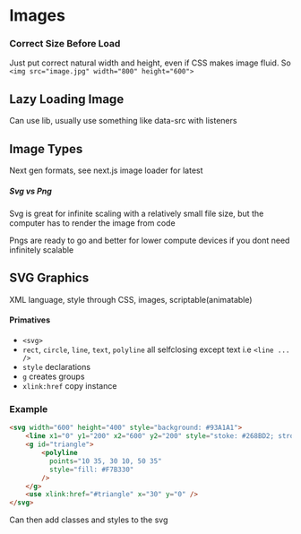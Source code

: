 # Images

### Correct Size Before Load

Just put correct natural width and height, even if CSS makes image fluid. So `<img src="image.jpg" width="800" height="600">`

## Lazy Loading Image

Can use lib, usually use something like data-src with listeners

## Image Types

Next gen formats, see next.js image loader for latest

##### Svg vs Png

Svg is great for infinite scaling with a relatively small file size, but the computer has to render the image from code

Pngs are ready to go and better for lower compute devices if you dont need infinitely scalable

## SVG Graphics

XML language, style through CSS, images, scriptable(animatable)

#### Primatives

- `<svg>`
- `rect`, `circle`, `line`, `text`, `polyline` all selfclosing except text i.e `<line ... />`
- `style` declarations
- `g` creates groups
- `xlink:href` copy instance

### Example

```html
<svg width="600" height="400" style="background: #93A1A1">
	<line x1="0" y1="200" x2="600" y2="200" style="stoke: #268BD2; stroke-width: 40px" />
    <g id="triangle">
    	<polyline
          points="10 35, 30 10, 50 35"
          style="fill: #F7B330" 
        />
    </g>
    <use xlink:href="#triangle" x="30" y="0" />
</svg>
```

Can then add classes and styles to the svg 
